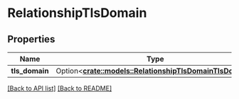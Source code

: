 # RelationshipTlsDomain

## Properties

Name | Type | Description | Notes
------------ | ------------- | ------------- | -------------
**tls_domain** | Option<[**crate::models::RelationshipTlsDomainTlsDomain**](RelationshipTlsDomainTlsDomain.md)> |  | 

[[Back to API list]](../README.md#documentation-for-api-endpoints) [[Back to README]](../README.md)


